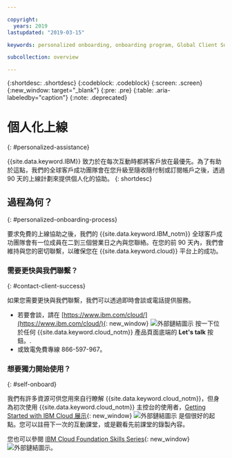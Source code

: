 ```yaml
---

copyright:
  years: 2019
lastupdated: "2019-03-15"

keywords: personalized onboarding, onboarding program, Global Client Success

subcollection: overview

---
```


{:shortdesc: .shortdesc}
{:codeblock: .codeblock}
{:screen: .screen}
{:new_window: target="_blank"}
{:pre: .pre}
{:table: .aria-labeledby="caption"}
{:note: .deprecated}


# 個人化上線
{: #personalized-assistance}

{{site.data.keyword.IBM}} 致力於在每次互動時都將客戶放在最優先。為了有助於這點，我們的全球客戶成功團隊會在您升級至隨收隨付制或訂閱帳戶之後，透過 90 天的上線計劃來提供個人化的協助。
{: shortdesc}

## 過程為何？
{: #personalized-onboarding-process}

要求免費的上線協助之後，我們的 {{site.data.keyword.IBM_notm}} 全球客戶成功團隊會有一位成員在二到三個營業日之內與您聯絡。在您的前 90 天內，我們會維持與您的密切聯繫，以確保您在 {{site.data.keyword.cloud}} 平台上的成功。

### 需要更快與我們聯繫？
{: #contact-client-success}

如果您需要更快與我們聯繫，我們可以透過即時會談或電話提供服務。 

* 若要會談，請在 [https://www.ibm.com/cloud/](https://www.ibm.com/cloud/){: new_window} ![外部鏈結圖示](../icons/launch-glyph.svg "外部鏈結圖示") 按一下位於任何 {{site.data.keyword.cloud_notm}} 產品頁面底端的 **Let's talk** 按鈕。.
* 或致電免費專線 866-597-967。

### 想要獨力開始使用？
{: #self-onboard}

我們有許多資源可供您用來自行瞭解 {{site.data.keyword.cloud_notm}}，但身為初次使用 {{site.data.keyword.cloud_notm}} 主控台的使用者，[Getting Started with IBM Cloud 展示](https://register.gotowebinar.com/rt/59027010652048207380){: new_window} ![外部鏈結圖示](../icons/launch-glyph.svg "外部鏈結圖示") 是個很好的起點。您可以註冊下一次的互動課堂，或是觀看先前課堂的錄製內容。 

您也可以參閱 [IBM Cloud Foundation Skills Series](https://www.youtube.com/playlist?list=PLmesOgYt3nKCfsXqx-A5k1bP7t146U4rz){: new_window} ![外部鏈結圖示](../icons/launch-glyph.svg "外部鏈結圖示")。
